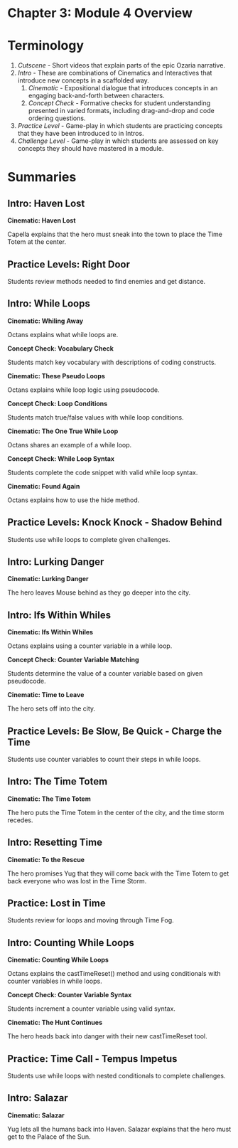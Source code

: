 # Chapter 3: Module 4 Overview

# **Terminology**

1. _Cutscene_ - Short videos that explain parts of the epic Ozaria narrative.
1. _Intro_ - These are combinations of Cinematics and Interactives that introduce new concepts in a scaffolded way. 
    1. _Cinematic_ - Expositional dialogue that introduces concepts in an engaging back-and-forth between characters.
    1. _Concept Check_ - Formative checks for student understanding presented in varied formats, including drag-and-drop and code ordering questions.
1. _Practice Level_ - Game-play in which students are practicing concepts that they have been introduced to in Intros.
1. _Challenge Level_ - Game-play in which students are assessed on key concepts they should have mastered in a module.

# Summaries

## Intro: Haven Lost

**Cinematic: Haven Lost**

Capella explains that the hero must sneak into the town to place the Time Totem at the center.

## Practice Levels: Right Door

Students review methods needed to find enemies and get distance.

## Intro: While Loops

**Cinematic: Whiling Away**

Octans explains what while loops are.

**Concept Check: Vocabulary Check**

Students match key vocabulary with descriptions of coding constructs.

**Cinematic: These Pseudo Loops**

Octans explains while loop logic using pseudocode.

**Concept Check: Loop Conditions**

Students match true/false values with while loop conditions.

**Cinematic: The One True While Loop**

Octans shares an example of a while loop.

**Concept Check: While Loop Syntax**

Students complete the code snippet with valid while loop syntax.

**Cinematic: Found Again**

Octans explains how to use the hide method.

## Practice Levels: Knock Knock - Shadow Behind

Students use while loops to complete given challenges.

## Intro: Lurking Danger

**Cinematic: Lurking Danger**

The hero leaves Mouse behind as they go deeper into the city.

## Intro: Ifs Within Whiles

**Cinematic: Ifs Within Whiles**

Octans explains using a counter variable in a while loop.

**Concept Check: Counter Variable Matching**

Students determine the value of a counter variable based on given pseudocode.

**Cinematic: Time to Leave**

The hero sets off into the city.

## Practice Levels: Be Slow, Be Quick - Charge the Time

Students use counter variables to count their steps in while loops.

## Intro: The Time Totem

**Cinematic: The Time Totem**

The hero puts the Time Totem in the center of the city, and the time storm recedes.

## Intro: Resetting Time

**Cinematic: To the Rescue**

The hero promises Yug that they will come back with the Time Totem to get back everyone who was lost in the Time Storm.

## Practice: Lost in Time

Students review for loops and moving through Time Fog.

## Intro: Counting While Loops

**Cinematic: Counting While Loops**

Octans explains the castTimeReset() method and using conditionals with counter variables in while loops.

**Concept Check: Counter Variable Syntax**

Students increment a counter variable using valid syntax.

**Cinematic: The Hunt Continues**

The hero heads back into danger with their new castTimeReset tool.

## Practice: Time Call - Tempus Impetus

Students use while loops with nested conditionals to complete challenges.

## Intro: Salazar

**Cinematic: Salazar**

Yug lets all the humans back into Haven. Salazar explains that the hero must get to the Palace of the Sun.
